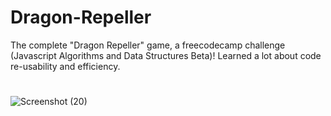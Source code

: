 # Dragon-Repeller
The complete "Dragon Repeller" game, a freecodecamp challenge (Javascript Algorithms and Data Structures Beta)!
Learned a lot about code re-usability and efficiency.

# 
![Screenshot (20)](https://github.com/HayyatHussain/Dragon-Repeller/assets/145599914/71dfb47e-2bcd-4a96-8ade-9e926dd4c10e)

